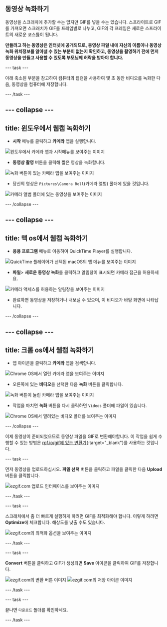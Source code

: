 ## 동영상 녹화하기

동영상을 스크래치에 추가할 수는 없지만 GIF를 넣을 수는 있습니다. 스프라이트로 GIF를 가져오면 스크래치가 GIF를 프레임별로 나누고, GIF의 각 프레임은 새로운 스프라이트의 새로운 코스튬이 됩니다.

**만들려고 하는 동영상은 인터넷에 공개되므로, 동영상 파일 내에 자신의 이름이나 동영상 녹화 위치정보를 알아낼 수 있는 부분이 없는지 확인하고, 동영상을 촬영하기 전에 먼저 동영상을 만들고 사용할 수 있도록 부모님께 허락을 받아야 합니다.**

--- task ---

아래 축소된 부분을 참고하여 컴퓨터의 웹캠을 사용하여 몇 초 동안 비디오를 녹화한 다음, 동영상을 컴퓨터에 저장합니다.

--- /task ---

--- collapse ---
---
title: 윈도우에서 웹캠 녹화하기
---

- **시작** 메뉴를 클릭하고 **카메라** 앱을 실행합니다.

![윈도우에서 카메라 앱과 시작메뉴를 보여주는 이미지](images/camera-app.png)

- **동영상 촬영** 버튼을 클릭해 짧은 영상을 녹화합니다.

![녹화 버튼이 있는 카메라 앱을 보여주는 이미지](images/record-win.png)

- 당신의 영상은 `Pictures\Camera Roll`(카메라 앨범) 폴더에 있을 것입니다.

![카메라 앨범 폴더에 있는 동영상을 보여주는 이미지](images/camera-roll.png)


--- /collapse ---

--- collapse ---
---
title: 맥 os에서 웹캠 녹화하기
---

- **응용 프로그램** 메뉴로 이동하여 QuickTime Player를 실행합니다.

![QuickTime 플레이어가 선택된 macOS의 앱 메뉴를 보여주는 이미지](images/quicktime.png)

- **파일**> **새로운 동영상 녹화**를 클릭하고 알림창이 표시되면 카메라 접근을 허용하세요.

![카메라 액세스를 허용하는 알림창을 보여주는 이미지](images/allow_cam_macOS.png)

- 완료하면 동영상을 저장하거나 내보낼 수 있으며, 이 비디오가 바탕 화면에 나타납니다.


--- /collapse ---

--- collapse ---
---
title: 크롬 os에서 웹캠 녹화하기
---

- 앱 아이콘을 클릭하고 **카메라** 앱을 검색합니다.

![Chrome OS에서 열린 카메라 앱을 보여주는 이미지](images/opencamera.png)

- 오른쪽에 있는 **비디오**을 선택한 다음 **녹화** 버튼을 클릭합니다.

![녹화 버튼이 눌린 카메라 앱을 보여주는 이미지](images/hitrecord.png)

- 작업을 마치면 **녹화** 버튼을 다시 클릭하면 `Videos` 폴더에 파일이 있습니다.

![Chrome OS에서 열려있는 비디오 폴더를 보여주는 이미지](images/videosfolder.png)

--- /collapse ---

이제 동영상이 준비되었으므로 동영상 파일을 GIF로 변환해야합니다. 이 작업을 쉽게 수행할 수 있는 방법은 [rpf.io/gif에 있는 변환기](https://rpf.io/gif){:target="_blank"}를 사용하는 것입니다.

--- task ---

먼저 동영상을 업로드하십시오. **파일 선택** 버튼을 클릭하고 파일을 클릭한 다음 **Upload** 버튼을 클릭합니다.

![ezgif.com 업로드 인터페이스를 보여주는 이미지](images/ezgif-upload.png)

--- /task ---

--- task ---

스크래치에서 좀 더 빠르게 실행하게 하려면 GIF를 최적화해야 합니다. 이렇게 하려면 **Optimize**에 체크합니다. 해상도를 낮출 수도 있습니다.

![ezgif.com의 최적화 옵션을 보여주는 이미지](images/optimise-gif.png)

--- /task ---

--- task ---

**Convert** 버튼을 클릭하고 GIF가 생성되면 **Save** 아이콘을 클릭하여 GIF를 저장합니다.

![ezgif.com의 변환 버튼 이미지](images/convert_btn.png) ![ezgif.com의 저장 아이콘 이미지](images/save_icon.png)

--- /task ---


--- task ---

끝나면 `다운로드` 폴더를 확인하세요.

--- /task ---




